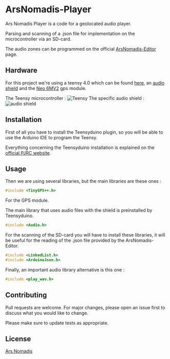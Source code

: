 # ArsNomadis-Player

Ars Nomadis Player is a code for a geolocated audio player.

Parsing and scanning of a .json file for implementation on the microcontroller via an SD-card.

The audio zones can be programmed on the official [ArsNomadis-Editor](https://arsnomadis-editor.vercel.app/) page.


## Hardware

For this project we're using a teensy 4.0 which can be found [here](https://www.pjrc.com/store/teensy40.html), an [audio shield](https://www.pjrc.com/store/teensy3_audio.html) and the [Neo 6MV2](https://letmeknow.fr/fr/mouvements-et-positions/1247-module-gps-3007591023705.html) gps module.

The Teensy microcontroller :
![Teensy](https://www.pjrc.com/store/teensy40_front.jpg)
The specific audio shield :
![audio shield](https://www.pjrc.com/store/teensy3_audio.jpg)

## Installation

First of all you have to install the Teensyduino plugin, so you will be able to use the Arduino IDE to program the Teensy.

Everything concerning the Teensyduino installation is explained on the [official PJRC website](https://www.pjrc.com/teensy/td_download.html).


## Usage

Then we are using several libraries, but the main libraries are these ones :

```c
#include <TinyGPS++.h>
```
For the GPS module.

The main library that uses audio files with the shield is preinstalled by Teensyduino.
```c
#include <Audio.h>
```

For the scanning of the SD-card you will have to install these libraries, it will be useful for the reading of the .json file provided by the ArsNomadis-Editor.

```c
#include <LinkedList.h>
#include <ArduinoJson.h>
```

Finally, an important audio library alternative is this one :

```c
#include <play_wav.h>
```

## Contributing
Pull requests are welcome. For major changes, please open an issue first to discuss what you would like to change.

Please make sure to update tests as appropriate.

## License
[Ars Nomadis](https://www.arsnomadis.eu/)
